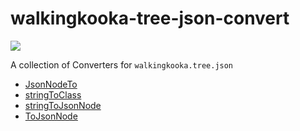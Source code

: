 # walkingkooka-tree-json-convert
![](https://tokei.rs/b1/github/mP1/walkingkooka-tree-json-convert)

A collection of Converters for `walkingkooka.tree.json`

- [JsonNodeTo](https://github.com/mP1/walkingkooka-tree-json-convert/blob/master/src/main/java/walkingkooka/tree/json/convert/JsonNodeToUnmarshallingConverter.java)
- [stringToClass](https://github.com/mP1/walkingkooka-tree-json-convert/blob/master/src/main/java/walkingkooka/tree/json/convert/StringToClassConverter.java)
- [stringToJsonNode](https://github.com/mP1/walkingkooka-tree-json-convert/blob/master/src/main/java/walkingkooka/tree/json/convert/StringToJsonNodeConverter.java)
- [ToJsonNode](https://github.com/mP1/walkingkooka-tree-json-convert/blob/master/src/main/java/walkingkooka/tree/json/convert/ToJsonNodeMarshallingConverter.java)